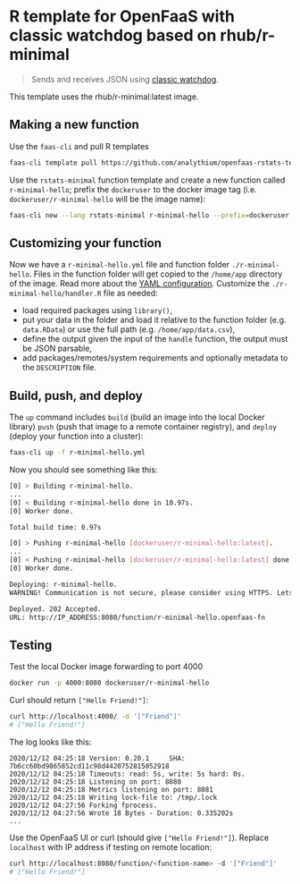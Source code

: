 # R template for OpenFaaS with classic watchdog based on rhub/r-minimal

> Sends and receives JSON using
> [classic watchdog](https://github.com/openfaas/classic-watchdog).

This template uses the rhub/r-minimal:latest image.

## Making a new function

Use the `faas-cli` and pull R templates

```bash
faas-cli template pull https://github.com/analythium/openfaas-rstats-templates
```

Use the `rstats-minimal` function template and
create a new function called `r-minimal-hello`; prefix the `dockeruser` to the
docker image tag (i.e. `dockeruser/r-minimal-hello` will be the image name):

```bash
faas-cli new --lang rstats-minimal r-minimal-hello --prefix=dockeruser
```

## Customizing your function

Now we have a `r-minimal-hello.yml` file and function folder `./r-minimal-hello`.
Files in the function folder will get copied to the `/home/app` directory of the image.
Read more about the [YAML configuration](https://docs.openfaas.com/reference/yaml/).
Customize the `./r-minimal-hello/handler.R` file as needed:

- load required packages using `library()`,
- put your data in the folder and load it relative to the function folder (e.g. `data.RData`) or use the full path (e.g. `/home/app/data.csv`),
- define the output given the input of the `handle` function, the output must be JSON parsable,
- add packages/remotes/system requirements and optionally metadata to the `DESCRIPTION` file.

## Build, push, and deploy

The `up` command includes `build` (build an image into the local Docker library)
`push` (push that image to a remote container registry),
and `deploy` (deploy your function into a cluster):

```bash
faas-cli up -f r-minimal-hello.yml
```

Now you should see something like this:

```bash
[0] > Building r-minimal-hello.
...
[0] < Building r-minimal-hello done in 10.97s.
[0] Worker done.

Total build time: 0.97s

[0] > Pushing r-minimal-hello [dockeruser/r-minimal-hello:latest].
...
[0] < Pushing r-minimal-hello [dockeruser/r-minimal-hello:latest] done.
[0] Worker done.

Deploying: r-minimal-hello.
WARNING! Communication is not secure, please consider using HTTPS. Letsencrypt.org offers free SSL/TLS certificates.

Deployed. 202 Accepted.
URL: http://IP_ADDRESS:8080/function/r-minimal-hello.openfaas-fn

```

## Testing

Test the local Docker image forwarding to port 4000

```bash
docker run -p 4000:8080 dockeruser/r-minimal-hello
```

Curl should return `["Hello Friend!"]`:

```bash
curl http://localhost:4000/ -d '["Friend"]'
# ["Hello Friend!"]
```

The log looks like this:

```vim
2020/12/12 04:25:18 Version: 0.20.1     SHA: 7b6cc60bd9865852cd11c98d4420752815052918
2020/12/12 04:25:18 Timeouts: read: 5s, write: 5s hard: 0s.
2020/12/12 04:25:18 Listening on port: 8080
2020/12/12 04:25:18 Metrics listening on port: 8081
2020/12/12 04:25:18 Writing lock-file to: /tmp/.lock
2020/12/12 04:27:56 Forking fprocess.
2020/12/12 04:27:56 Wrote 18 Bytes - Duration: 0.335202s
...
```

Use the OpenFaaS UI or curl (should give `["Hello Friend!"]`).
Replace `localhost` with IP address if testing on remote location:

```bash
curl http://localhost:8080/function/<function-name> -d '["Friend"]'
# ["Hello Friend!"]
```
